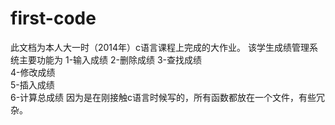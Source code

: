 # first-code
此文档为本人大一时（2014年）c语言课程上完成的大作业。
该学生成绩管理系统主要功能为
1-输入成绩 
2-删除成绩 
3-查找成绩  
4-修改成绩   
5-插入成绩    
6-计算总成绩 
因为是在刚接触c语言时候写的，所有函数都放在一个文件，有些冗杂。
